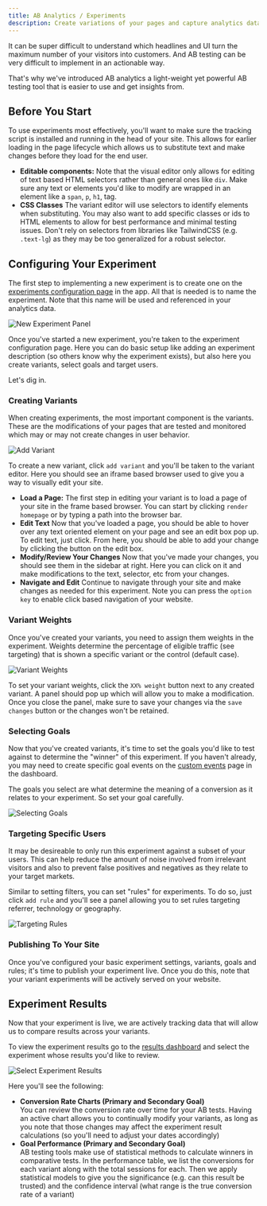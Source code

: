 ```yaml
---
title: AB Analytics / Experiments
description: Create variations of your pages and capture analytics data to determine which variations perform the best over time.
---
```


It can be super difficult to understand which headlines and UI turn the maximum number of your visitors into customers. And AB testing can be very difficult to implement in an actionable way.

That's why we've introduced AB analytics a light-weight yet powerful AB testing tool that is easier to use and get insights from.

## Before You Start

To use experiments most effectively, you'll want to make sure the tracking script is installed and running in the head of your site. This allows for earlier loading in the page lifecycle which allows us to substitute text and make changes before they load for the end user.

- **Editable components:** Note that the visual editor only allows for editing of text based HTML selectors rather than general ones like `div`. Make sure any text or elements you'd like to modify are wrapped in an element like a `span`, `p`, `h1`, tag.
- **CSS Classes** The variant editor will use selectors to identify elements when substituting. You may also want to add specific classes or ids to HTML elements to allow for best performance and minimal testing issues. Don't rely on selectors from libraries like TailwindCSS (e.g. `.text-lg`) as they may be too generalized for a robust selector.

## Configuring Your Experiment

The first step to implementing a new experiment is to create one on the [experiments configuration page](https://app.kaption.co/site/_id_/experiment) in the app. All that is needed is to name the experiment. Note that this name will be used and referenced in your analytics data.

![New Experiment Panel](./new-experiment-panel.webp "New Experiment Panel")

Once you've started a new experiment, you're taken to the experiment configuration page. Here you can do basic setup like adding an experiment description (so others know why the experiment exists), but also here you create variants, select goals and target users.

Let's dig in.

### Creating Variants

When creating experiments, the most important component is the variants. These are the modifications of your pages that are tested and monitored which may or may not create changes in user behavior.

![Add Variant](./add-variant.webp "Add Variant")

To create a new variant, click `add variant` and you'll be taken to the variant editor. Here you should see an iframe based browser used to give you a way to visually edit your site.

- **Load a Page:** The first step in editing your variant is to load a page of your site in the frame based browser. You can start by clicking `render homepage` or by typing a path into the browser bar.
- **Edit Text** Now that you've loaded a page, you should be able to hover over any text oriented element on your page and see an edit box pop up. To edit text, just click. From here, you should be able to add your change by clicking the button on the edit box.
- **Modify/Review Your Changes** Now that you've made your changes, you should see them in the sidebar at right. Here you can click on it and make modifications to the text, selector, etc from your changes.
- **Navigate and Edit** Continue to navigate through your site and make changes as needed for this experiment. Note you can press the `option key` to enable click based navigation of your website.

### Variant Weights

Once you've created your variants, you need to assign them weights in the experiment. Weights determine the percentage of eligible traffic (see targeting) that is shown a specific variant or the control (default case).

![Variant Weights](./variant-weights.webp "Variant Weights")

To set your variant weights, click the `XX% weight` button next to any created variant. A panel should pop up which will allow you to make a modification. Once you close the panel, make sure to save your changes via the `save changes` button or the changes won't be retained.

### Selecting Goals

Now that you've created variants, it's time to set the goals you'd like to test against to determine the "winner" of this experiment. If you haven't already, you may need to create specific goal events on the [custom events](https://app.kaption.co/site/_id_/custom-events) page in the dashboard.

The goals you select are what determine the meaning of a conversion as it relates to your experiment. So set your goal carefully.

![Selecting Goals](./selecting-goals.webp "Selecting Goals")

### Targeting Specific Users

It may be desireable to only run this experiment against a subset of your users. This can help reduce the amount of noise involved from irrelevant visitors and also to prevent false positives and negatives as they relate to your target markets.

Similar to setting filters, you can set "rules" for experiments. To do so, just click `add rule` and you'll see a panel allowing you to set rules targeting referrer, technology or geography.

![Targeting Rules](./targeting-rules.webp "Targeting Rules")

### Publishing To Your Site

Once you've configured your basic experiment settings, variants, goals and rules; it's time to publish your experiment live. Once you do this, note that your variant experiments will be actively served on your website.

## Experiment Results

Now that your experiment is live, we are actively tracking data that will allow us to compare results across your variants.

To view the experiment results go to the [results dashboard](https://app.kaption.co/site/_id_/dash/results) and select the experiment whose results you'd like to review.

![Select Experiment Results](./select-experiment-results.webp "Select Experiment Results")

Here you'll see the following:

- **Conversion Rate Charts (Primary and Secondary Goal)**<br/>You can review the conversion rate over time for your AB tests. Having an active chart allows you to continually modify your variants, as long as you note that those changes may affect the experiment result calculations (so you'll need to adjust your dates accordingly)
- **Goal Performance (Primary and Secondary Goal)**<br/>AB testing tools make use of statistical methods to calculate winners in comparative tests. In the performance table, we list the conversions for each variant along with the total sessions for each. Then we apply statistical models to give you the significance (e.g. can this result be trusted) and the confidence interval (what range is the true conversion rate of a variant)

